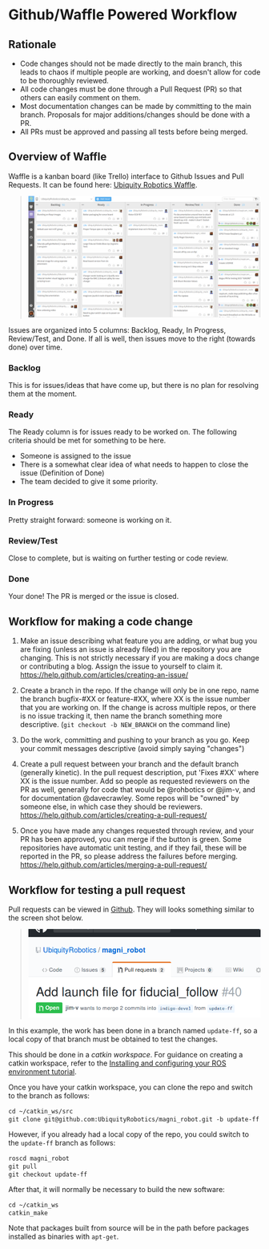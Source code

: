 # Github/Waffle Powered Workflow

## Rationale

* Code changes should not be made directly to the main branch, this leads to chaos if multiple people are working, and doesn't allow for code to be thoroughly reviewed.
* All code changes must be done through a Pull Request (PR) so that others can easily comment on them. 
* Most documentation changes can be made by committing to the main branch. Proposals for major additions/changes should be done with a PR.
* All PRs must be approved and passing all tests before being merged.

## Overview of Waffle
Waffle is a kanban board (like Trello) interface to Github Issues and Pull Requests.
It can be found here: [Ubiquity Robotics Waffle](https://waffle.io/UbiquityRobotics/ubiquity_main).

> ![Screen shot of Waffle](img/waffle.png)

Issues are organized into 5 columns: Backlog, Ready, In Progress, Review/Test, and Done.
If all is well, then issues move to the right (towards done) over time.

### Backlog
This is for issues/ideas that have come up, but there is no plan for resolving them at the moment.

### Ready
The Ready column is for issues ready to be worked on. The following criteria should be met for something to be here.

- Someone is assigned to the issue
- There is a somewhat clear idea of what needs to happen to close the issue (Definition of Done)
- The team decided to give it some priority.

### In Progress
Pretty straight forward: someone is working on it.

### Review/Test
Close to complete, but is waiting on further testing or code review.

### Done
Your done! The PR is merged or the issue is closed.

## Workflow for making a code change

1. Make an issue describing what feature you are adding, or what bug you are fixing (unless an issue is already filed) in the repository you are changing. This is not strictly necessary if you are making a docs change or contributing a blog. Assign the issue to yourself to claim it. https://help.github.com/articles/creating-an-issue/

2. Create a branch in the repo. If the change will only be in one repo, name the branch bugfix-#XX or feature-#XX, where XX is the issue number that you are working on. If the change is across multiple repos, or there is no issue tracking it, then name the branch something more descriptive. (`git checkout -b NEW_BRANCH` on the command line)

3. Do the work, committing and pushing to your branch as you go. Keep your commit messages descriptive (avoid simply saying "changes")

4. Create a pull request between your branch and the default branch (generally kinetic). In the pull request description, put 'Fixes #XX' where XX is the issue number. Add so people as requested reviewers on the PR as well, generally for code that would be @rohbotics or @jim-v, and for documentation @davecrawley. Some repos will be "owned" by someone else, in which case they should be reviewers. https://help.github.com/articles/creating-a-pull-request/

5. Once you have made any changes requested through review, and your PR has been approved, you can merge if the button is green. Some repositories have automatic unit testing, and if they fail, these will be reported in the PR, so please address the failures before merging. https://help.github.com/articles/merging-a-pull-request/


## Workflow for testing a pull request

Pull requests can be viewed in [Github](https://github.com/UbiquityRobotics).
They will looks something similar to the screen shot below.

> ![Screen shot of PR](img/pr_screenshot.png)

In this example, the work has been done in a branch named `update-ff`, so a
local copy of that branch must be obtained to test the changes.

This should be done in a _catkin workspace_. For guidance on creating a 
catkin workspace, refer to the [Installing and configuring your ROS environment tutorial](http://wiki.ros.org/ROS/Tutorials/InstallingandConfiguringROSEnvironment).

Once you have your catkin workspace, you can clone the repo and switch to the
branch as follows:
```
cd ~/catkin_ws/src
git clone git@github.com:UbiquityRobotics/magni_robot.git -b update-ff
```

However, if you already had a local copy of the repo, you could switch to the
`update-ff` branch as follows:
```
roscd magni_robot
git pull
git checkout update-ff
```

After that, it will normally be necessary to build the new software:
```
cd ~/catkin_ws
catkin_make
```

Note that packages built from source will be in the path before packages
installed as binaries with `apt-get`.

